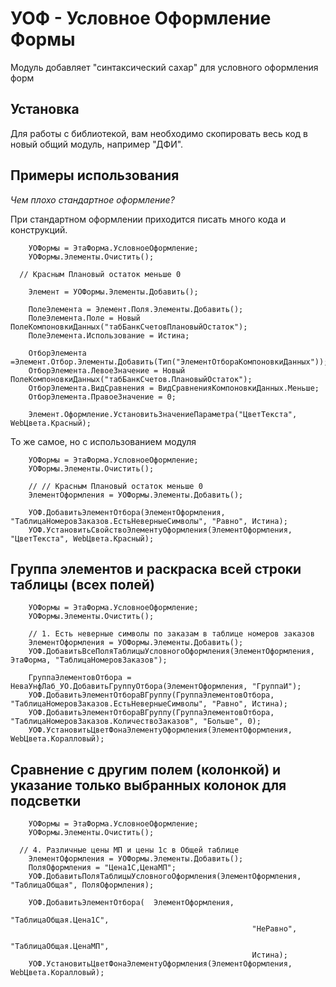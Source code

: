 # УОФ - Условное Оформление Формы

Модуль добавляет "синтаксический сахар" для условного оформления форм

## Установка
Для работы с библиотекой, вам необходимо скопировать весь код в новый общий модуль, например "ДФИ".

## Примеры использования
*Чем плохо стандартное оформление?*

При стандартном оформлении приходится писать много кода и конструкций.

```bsl
	УОФормы = ЭтаФорма.УсловноеОформление;
	УОФормы.Элементы.Очистить();

  // Красным Плановый остаток меньше 0
	
	Элемент = УОФормы.Элементы.Добавить();
	
	ПолеЭлемента = Элемент.Поля.Элементы.Добавить();
	ПолеЭлемента.Поле = Новый ПолеКомпоновкиДанных("табБанкСчетовПлановыйОстаток");
	ПолеЭлемента.Использование = Истина;
	
	ОтборЭлемента =Элемент.Отбор.Элементы.Добавить(Тип("ЭлементОтбораКомпоновкиДанных"));
	ОтборЭлемента.ЛевоеЗначение = Новый ПолеКомпоновкиДанных("табБанкСчетов.ПлановыйОстаток");
	ОтборЭлемента.ВидСравнения = ВидСравненияКомпоновкиДанных.Меньше;
	ОтборЭлемента.ПравоеЗначение = 0;
	
	Элемент.Оформление.УстановитьЗначениеПараметра("ЦветТекста", WebЦвета.Красный);
```
То же самое, но с использованием модуля

```bsl
	УОФормы = ЭтаФорма.УсловноеОформление;
	УОФормы.Элементы.Очистить();
	
	// // Красным Плановый остаток меньше 0
	ЭлементОформления = УОФормы.Элементы.Добавить();
	
	УОФ.ДобавитьЭлементОтбора(ЭлементОформления, "ТаблицаНомеровЗаказов.ЕстьНеверныеСимволы", "Равно", Истина); 
	УОФ.УстановитьСвойствоЭлементуОформления(ЭлементОформления, "ЦветТекста", WebЦвета.Красный);

```
## Группа элементов и раскраска всей строки таблицы (всех полей)

```bsl
	УОФормы = ЭтаФорма.УсловноеОформление;
	УОФормы.Элементы.Очистить();
	
	// 1. Есть неверные символы по заказам в таблице номеров заказов
	ЭлементОформления = УОФормы.Элементы.Добавить();
	УОФ.ДобавитьВсеПоляТаблицыУсловногоОформления(ЭлементОформления, ЭтаФорма, "ТаблицаНомеровЗаказов");
	
	ГруппаЭлементовОтбора = НеваУнфЛаб_УО.ДобавитьГруппуОтбора(ЭлементОформления, "ГруппаИ");
	УОФ.ДобавитьЭлементОтбораВГруппу(ГруппаЭлементовОтбора, "ТаблицаНомеровЗаказов.ЕстьНеверныеСимволы", "Равно", Истина);
	УОФ.ДобавитьЭлементОтбораВГруппу(ГруппаЭлементовОтбора, "ТаблицаНомеровЗаказов.КоличествоЗаказов", "Больше", 0); 
	УОФ.УстановитьЦветФонаЭлементуОформления(ЭлементОформления, WebЦвета.Коралловый);
```
## Сравнение с другим полем (колонкой) и указание только выбранных колонок для подсветки

```bsl
	УОФормы = ЭтаФорма.УсловноеОформление;
	УОФормы.Элементы.Очистить();
	
  // 4. Различные цены МП и цены 1с в Общей таблице
	ЭлементОформления = УОФормы.Элементы.Добавить();
	ПоляОформления = "Цена1С,ЦенаМП";
	УОФ.ДобавитьПоляТаблицыУсловногоОформления(ЭлементОформления, "ТаблицаОбщая", ПоляОформления);
	
	УОФ.ДобавитьЭлементОтбора(	ЭлементОформления, 
												      "ТаблицаОбщая.Цена1С", 
												      "НеРавно", 
												      "ТаблицаОбщая.ЦенаМП",
												      Истина); 
	УОФ.УстановитьЦветФонаЭлементуОформления(ЭлементОформления, WebЦвета.Коралловый);

```
